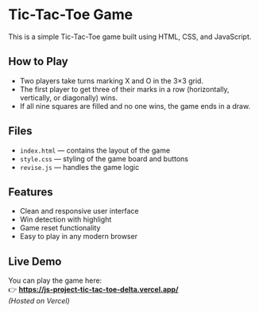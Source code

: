 # Tic-Tac-Toe Game

This is a simple Tic-Tac-Toe game built using HTML, CSS, and JavaScript.

## How to Play

- Two players take turns marking X and O in the 3×3 grid.
- The first player to get three of their marks in a row (horizontally, vertically, or diagonally) wins.
- If all nine squares are filled and no one wins, the game ends in a draw.

## Files

- `index.html` — contains the layout of the game
- `style.css` — styling of the game board and buttons
- `revise.js` — handles the game logic

## Features

- Clean and responsive user interface
- Win detection with highlight
- Game reset functionality
- Easy to play in any modern browser

## Live Demo

You can play the game here:  
👉 **https://js-project-tic-tac-toe-delta.vercel.app/**  
_(Hosted on Vercel)_
